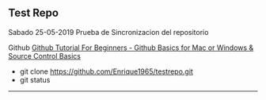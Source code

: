 ## Test Repo  

Sabado 25-05-2019
Prueba de Sincronizacion del repositorio

Github
[Github Tutorial For Beginners - Github Basics for Mac or Windows & Source Control Basics][1]

  * git clone https://github.com/Enrique1965/testrepo.git
  * git status

[1]: https://www.youtube.com/watch?v=0fKg7e37bQE
---
